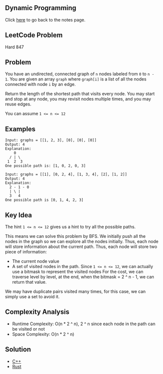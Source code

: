 ## Dynamic Programming
Click [here](../notes.md) to go back to the notes page.

## LeetCode Problem
Hard 847

## Problem
You have an undirected, connected graph of `n` nodes labeled from `0` to `n - 1`. You are given an array `graph` where `graph[i]` is a list of all the nodes connected with node `i` by an edge.

Return the length of the shortest path that visits every node. You may start and stop at any node, you may revisit nodes multiple times, and you may reuse edges.

You can assume `1 <= n <= 12`

## Examples
```
Input: graphs = [[1, 2, 3], [0], [0], [0]]
Output: 4
Explanation:
    0
  / | \
 1  2  3
One possible path is: [1, 0, 2, 0, 3]

Input: graphs = [[1], [0, 2, 4], [1, 3, 4], [2], [1, 2]]
Output: 4
Explanation:
  2 - 1 - 0
  | \ |
  3   4
One possible path is [0, 1, 4, 2, 3]
```

## Key Idea
The hint `1 <= n <= 12` gives us a hint to try all the possible paths.

This means we can solve this problem by BFS. We initially push all the nodes in the graph so we can explore all the nodes initially. Thus, each node will store information about the current path. Thus, each node will store two piece of information:
- The current node value
- A set of visited nodes in the path. Since `1 <= n <= 12`, we can actually use a bitmask to represent the visited nodes
For the cost, we can traverse level by level, at the end, when the bitmask = 2 ^ n - 1, we can return that value.

We may have duplicate pairs visited many times, for this case, we can simply use a set to avoid it.

## Complexity Analysis
- Runtime Complexity: O(n * 2 ^ n), 2 ^ n since each node in the path can be visited or not
- Space Complexity: O(n * 2 ^ n)

## Solution
- [C++](./solution.cpp)
- [Rust](./solution.rs)